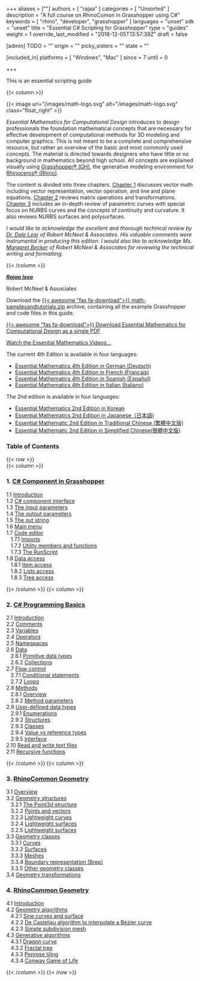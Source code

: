 +++
aliases = [""]
authors = [ "rajaa" ]
categories = [ "Unsorted" ]
description = "A full course on RhinoComon in Grasshopper using C#"
keywords = [ "rhino", "developer", "grasshopper" ]
languages = "unset"
sdk = "unset"
title = "Essential C# Scripting for Grasshopper"
type = "guides"
weight = 1
override_last_modified = "2018-12-05T13:57:39Z"
draft = false

[admin]
TODO = ""
origin = ""
picky_sisters = ""
state = ""

[included_in]
platforms = [ "Windows", "Mac" ]
since = 7
until = 0

+++

This is an essential scripting guide

<div class="row">
<div class="col-12" markdown="1">   


</div>
{{< column >}}  

{{< image url="/images/math-logo.svg" alt="/images/math-logo.svg" class="float_right" >}}

*Essential Mathematics for Computational Design* introduces to design professionals the foundation mathematical concepts that are necessary for effective development of computational methods for 3D modeling and computer graphics. This is not meant to be a complete and comprehensive resource, but rather an overview of the basic and most commonly used concepts. The material is directed towards designers who have little or no background in mathematics beyond high school. All concepts are explained visually using [Grasshopper® (GH)](www.grasshopper3d.com), the generative modeling environment for [Rhinoceros® (Rhino)](www.rhino3d.com).  

The content is divided into three chapters. [Chapter 1](/guides/general/essential-mathematics/vector-mathematics/) discusses vector math including vector representation, vector operation, and line and plane equations. [Chapter 2](/guides/general/essential-mathematics/matrices-transformations/) reviews matrix operations and transformations. [Chapter 3](/guides/general/essential-mathematics/parametric-curves-surfaces/) includes an in-depth review of parametric curves with special focus on NURBS curves and the concepts of continuity and curvature.  It also reviews NURBS surfaces and polysurfaces.

*I would like to acknowledge the excellent and thorough technical review by [Dr. Dale Lear](https://discourse.mcneel.com/u/dalelear/activity) of Robert McNeel & Associates. His valuable comments were instrumental in producing this edition. I would also like to acknowledge Ms. [Margaret Becker](https://discourse.mcneel.com/u/margaret/activity) of Robert McNeel & Associates for reviewing the technical writing and formatting*.

{{< /column >}}  
</div>  

<div class="row">  
<div class="col-md-12" markdown="1">  

***[Rajaa Issa](https://discourse.mcneel.com/users/rajaa/activity)***

Robert McNeel & Associates

Download the [{{< awesome "fas fa-download">}} ](/files/math-samplesandtutorials.zip.zip) [math-samplesandtutorials.zip](/files/math-samplesandtutorials.zip) archive, containing all the example Grasshopper and code files in this guide.

[{{< awesome "fas fa-download">}} ](https://www.rhino3d.com/download/rhino/6/essentialmathematics) [Download Essential Mathematics for Computational Design as a single PDF ](https://www.rhino3d.com/download/rhino/6/essentialmathematics/)

<a href="https://www.youtube.com/playlist?list=PLWIvZT_UEpWW6Kgq8mxOgliGBFHhrI4mK"><span class="glyphicon glyphicon-play"></span></a> [Watch the Essential Mathematics Videos... ](https://www.youtube.com/playlist?list=PLWIvZT_UEpWW6Kgq8mxOgliGBFHhrI4mK)

The current 4th Edition is available in four languages:

* [Essential Mathematics 4th Edition in German (Deutsch)](https://files.mcneel.com/rhino/6/docs/de/TheEssentialMathematics_4thEdition_de.zip)
* [Essential Mathematics 4th Edition in French (Français)](https://files.mcneel.com/rhino/6/docs/fr/TheEssentialMathematics_4thEdition_fr.zip)
* [Essential Mathematics 4th Edition in Spanish (Español)](https://files.mcneel.com/rhino/6/docs/es/TheEssentialMathematics_4thEdition2019_es.zip)
* [Essential Mathematics 4th Edition in Italian (Italiano)](https://files.mcneel.com/rhino/6/docs/it/TheEssentialMathematics_4thEdition_it.zip)

The 2nd edition is available in four languages:

* [Essential Mathematics 2nd Edition in Korean](http://download.rhino3d.com/Rhino/4.0/EssentialMathematics_Korean/)
* [Essential Mathematics 2nd Edition in Japanese（日本語)](http://download.rhino3d.com/ja/Rhino/4.0/EssentialMathematicsSecondEdition)
* [Essential Mathematic 2nd Edition in Traditional Chinese (繁體中文版)](http://download.mcneel.com/download.asp?id=EssentialMathematics_ChineseTraditional)
* [Essential Mathematic 2nd Edition in Simplified Chinese(簡體中文版)](http://download.rhino3d.com/Rhino/4.0/EssentialMathematics_ChineseSimplified/)

### Table of Contents  

</div>  
</div>  

{{< row >}}  
{{< column >}}  

### 1. [C# Component in Grasshopper](/guides/grasshopper/csharp-essentials/1-grasshopper-csharp-component/)
   1.1 [Introduction](/guides/grasshopper/csharp-essentials/1-grasshopper-csharp-component/)  
   1.2 [C# component interface](/guides/grasshopper/csharp-essentials/1-grasshopper-csharp-component/)  
   1.3 [The input parameters](/guides/grasshopper/csharp-essentials/1-grasshopper-csharp-component/)  
   1.4 [The output parameters](/guides/grasshopper/csharp-essentials/1-grasshopper-csharp-component/)  
   1.5 [The out string](/guides/grasshopper/csharp-essentials/1-grasshopper-csharp-component/)  
   1.6 [Main menu](/guides/grasshopper/csharp-essentials/1-grasshopper-csharp-component/)  
   1.7 [Code editor](/guides/grasshopper/csharp-essentials/1-grasshopper-csharp-component/)  
&nbsp;&nbsp; 1.7.1 [Imports](/guides/grasshopper/csharp-essentials/1-grasshopper-csharp-component/)  
&nbsp;&nbsp; 1.7.2 [Utility members and functions](/guides/grasshopper/csharp-essentials/1-grasshopper-csharp-component/)  
&nbsp;&nbsp; 1.7.3 [The RunScript](/guides/grasshopper/csharp-essentials/1-grasshopper-csharp-component/)  
   1.8 [Data access](/guides/grasshopper/csharp-essentials/1-grasshopper-csharp-component/)  
&nbsp;&nbsp; 1.8.1 [Item access](/guides/grasshopper/csharp-essentials/1-grasshopper-csharp-component/)  
&nbsp;&nbsp; 1.8.2 [Lists access](/guides/grasshopper/csharp-essentials/1-grasshopper-csharp-component/)  
&nbsp;&nbsp; 1.8.3 [Tree access](/guides/grasshopper/csharp-essentials/1-grasshopper-csharp-component/)  

{{< /column >}}
{{< column >}} 

### 2. [C# Programming Basics](/guides/grasshopper/csharp-essentials/1-grasshopper-csharp-component/)
   2.1 [Introduction](/guides/grasshopper/csharp-essentials/1-grasshopper-csharp-component/)  
   2.2 [Comments](/guides/grasshopper/csharp-essentials/1-grasshopper-csharp-component/)  
   2.3 [Variables](/guides/grasshopper/csharp-essentials/1-grasshopper-csharp-component/)  
   2.4 [Operators](/guides/grasshopper/csharp-essentials/1-grasshopper-csharp-component/)  
   2.5 [Namespaces](/guides/grasshopper/csharp-essentials/1-grasshopper-csharp-component/)  
   2.6 [Data](/guides/grasshopper/csharp-essentials/1-grasshopper-csharp-component/)  
&nbsp;&nbsp; 2.6.1 [Primitive data types](/guides/grasshopper/csharp-essentials/1-grasshopper-csharp-component/)  
&nbsp;&nbsp; 2.6.2 [Collections](/guides/grasshopper/csharp-essentials/1-grasshopper-csharp-component/)  
   2.7 [Flow control](/guides/grasshopper/csharp-essentials/1-grasshopper-csharp-component/)  
&nbsp;&nbsp; 2.7.1 [Conditional statements](/guides/grasshopper/csharp-essentials/1-grasshopper-csharp-component/)  
&nbsp;&nbsp; 2.7.2 [Loops](/guides/grasshopper/csharp-essentials/1-grasshopper-csharp-component/)  
   2.8 [Methods](/guides/grasshopper/csharp-essentials/1-grasshopper-csharp-component/)  
&nbsp;&nbsp; 2.8.1 [Overview](/guides/grasshopper/csharp-essentials/1-grasshopper-csharp-component/)  
&nbsp;&nbsp; 2.8.2 [Method parameters](/guides/grasshopper/csharp-essentials/1-grasshopper-csharp-component/)  
   2.9 [User-defined data types](/guides/grasshopper/csharp-essentials/1-grasshopper-csharp-component/)  
&nbsp;&nbsp; 2.9.1 [Enumerations](/guides/grasshopper/csharp-essentials/1-grasshopper-csharp-component/)  
&nbsp;&nbsp; 2.9.2 [Structures](/guides/grasshopper/csharp-essentials/1-grasshopper-csharp-component/)  
&nbsp;&nbsp; 2.9.3 [Classes](/guides/grasshopper/csharp-essentials/1-grasshopper-csharp-component/)  
&nbsp;&nbsp; 2.9.4 [Value vs reference types](/guides/grasshopper/csharp-essentials/1-grasshopper-csharp-component/)  
&nbsp;&nbsp; 2.9.5 [Interface](/guides/grasshopper/csharp-essentials/1-grasshopper-csharp-component/)  
   2.10 [Read and write text files](/guides/grasshopper/csharp-essentials/1-grasshopper-csharp-component/)  
   2.11 [Recursive functions](/guides/grasshopper/csharp-essentials/1-grasshopper-csharp-component/)  

{{< /column >}}
{{< column >}} 


### 3. [RhinoCommon Geometry](/guides/general/essential-mathematics/parametric-curves-surfaces/)

   3.1 [Overview](/guides/general/essential-mathematics/parametric-curves-surfaces/#31-parametric-curves)  
   3.2 [Geometry structures](/guides/general/essential-mathematics/parametric-curves-surfaces/#31-parametric-curves)  
&nbsp;&nbsp; 3.2.1 [The Point3d structure](/guides/grasshopper/csharp-essentials/1-grasshopper-csharp-component/)  
&nbsp;&nbsp; 3.2.2 [Points and vectors](/guides/grasshopper/csharp-essentials/1-grasshopper-csharp-component/)  
&nbsp;&nbsp; 3.2.3 [Lightweight curves](/guides/grasshopper/csharp-essentials/1-grasshopper-csharp-component/)  
&nbsp;&nbsp; 3.2.4 [Lightweight surfaces](/guides/grasshopper/csharp-essentials/1-grasshopper-csharp-component/)  
&nbsp;&nbsp; 3.2.5 [Lightweight surfaces](/guides/grasshopper/csharp-essentials/1-grasshopper-csharp-component/)  
   3.3 [Geometry classes](/guides/general/essential-mathematics/parametric-curves-surfaces/#31-parametric-curves)  
&nbsp;&nbsp; 3.3.1 [Curves](/guides/grasshopper/csharp-essentials/1-grasshopper-csharp-component/)  
&nbsp;&nbsp; 3.3.2 [Surfaces](/guides/grasshopper/csharp-essentials/1-grasshopper-csharp-component/)  
&nbsp;&nbsp; 3.3.3 [Meshes](/guides/grasshopper/csharp-essentials/1-grasshopper-csharp-component/)  
&nbsp;&nbsp; 3.3.4 [Boundary representation (Brep)](/guides/grasshopper/csharp-essentials/1-grasshopper-csharp-component/)  
&nbsp;&nbsp; 3.3.5 [Other geometry classes](/guides/grasshopper/csharp-essentials/1-grasshopper-csharp-component/)  
   3.4 [Geometry transformations](/guides/general/essential-mathematics/parametric-curves-surfaces/#31-parametric-curves)  

### 4. [RhinoCommon Geometry](/guides/general/essential-mathematics/parametric-curves-surfaces/)

   4.1 [Introduction](/guides/general/essential-mathematics/parametric-curves-surfaces/#31-parametric-curves)  
   4.2 [Geometry algorithms](/guides/general/essential-mathematics/parametric-curves-surfaces/#31-parametric-curves)  
&nbsp;&nbsp; 4.2.1 [Sine curves and surface](/guides/grasshopper/csharp-essentials/1-grasshopper-csharp-component/)  
&nbsp;&nbsp; 4.2.2 [De Casteljau algorithm to interpolate a Bezier curve](/guides/grasshopper/csharp-essentials/1-grasshopper-csharp-component/)  
&nbsp;&nbsp; 4.2.3 [Simple subdivision mesh](/guides/grasshopper/csharp-essentials/1-grasshopper-csharp-component/)  
   4.3 [Generative algorithms](/guides/general/essential-mathematics/parametric-curves-surfaces/#31-parametric-curves)  
&nbsp;&nbsp; 4.3.1 [Dragon curve](/guides/grasshopper/csharp-essentials/1-grasshopper-csharp-component/)  
&nbsp;&nbsp; 4.3.2 [Fractal tree](/guides/grasshopper/csharp-essentials/1-grasshopper-csharp-component/)  
&nbsp;&nbsp; 4.3.3 [Penrose tiling](/guides/grasshopper/csharp-essentials/1-grasshopper-csharp-component/)  
&nbsp;&nbsp; 4.3.4 [Conway Game of Life](/guides/grasshopper/csharp-essentials/1-grasshopper-csharp-component/)  

{{< /column >}}
{{< /row >}}
